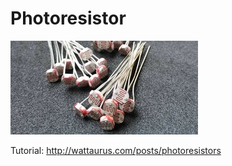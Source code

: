 # Photoresistor

![photoresistor](.image/photoresistor.jpg)

Tutorial: http://wattaurus.com/posts/photoresistors